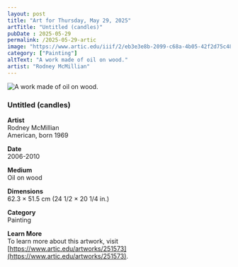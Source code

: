 ```yaml
---
layout: post
title: "Art for Thursday, May 29, 2025"
artTitle: "Untitled (candles)"
pubDate : 2025-05-29
permalink: /2025-05-29-artic
image: "https://www.artic.edu/iiif/2/eb3e3e8b-2099-c68a-4b05-42f2d75c4841/full/1686,/0/default.jpg"
category: ["Painting"]
altText: "A work made of oil on wood."
artist: "Rodney McMillian"
---
```

 
<img src='https://www.artic.edu/iiif/2/eb3e3e8b-2099-c68a-4b05-42f2d75c4841/full/1686,/0/default.jpg' alt='A work made of oil on wood.' style='border-radius=5px'> 
 
### Untitled (candles)
 
**Artist**<br>
Rodney McMillian<br>
American, born 1969
 
**Date**<br>
2006-2010
 
**Medium**<br>
Oil on wood
 
**Dimensions**<br>
62.3 × 51.5 cm (24 1/2 × 20 1/4 in.)
 
**Category**<br>
Painting
 
**Learn More**<br>
To learn more about this artwork, visit [https://www.artic.edu/artworks/251573](https://www.artic.edu/artworks/251573).